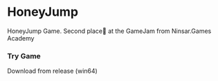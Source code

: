 # HoneyJump
HoneyJump Game. Second place🥈 at the GameJam from Ninsar.Games Academy

### Try Game

Download from release (win64)
